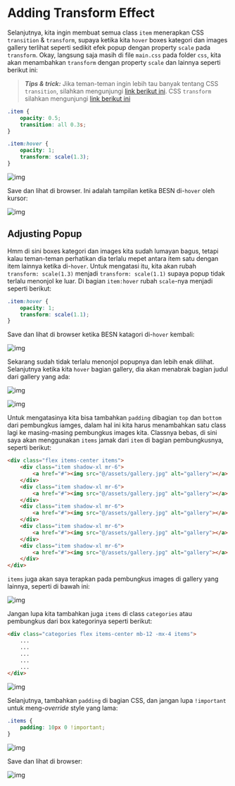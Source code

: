 # Adding Transform Effect

Selanjutnya, kita ingin membuat semua class `item` menerapkan CSS `transition` & `transform`, supaya ketika kita `hover` boxes kategori dan images gallery terlihat seperti sedikit efek popup dengan property `scale` pada `transform`. Okay, langsung saja masih di file `main.css` pada folder `css`, kita akan menambahkan `transform` dengan property `scale` dan lainnya seperti berikut ini:

> ***Tips & trick:*** Jika teman-teman ingin lebih tau banyak tentang CSS `transition`, silahkan mengunjungi [link berikut ini](https://www.w3schools.com/cssref/css3_pr_transition.asp). CSS `transform` silahkan mengunjungi [link berikut ini](https://www.w3schools.com/cssref/css3_pr_transform.asp)

```css
.item {
    opacity: 0.5;
    transition: all 0.3s;
}

.item:hover {
    opacity: 1;
    transform: scale(1.3);
}
```

![img](img/7.png)

Save dan lihat di browser. Ini adalah tampilan ketika BESN di-`hover` oleh kursor:

![img](img/8.png)

## Adjusting Popup

Hmm di sini boxes kategori dan images kita sudah lumayan bagus, tetapi kalau teman-teman perhatikan dia terlalu mepet antara item satu dengan item lainnya ketika di-`hover`. Untuk mengatasi itu, kita akan rubah `transform: scale(1.3)` menjadi `transform: scale(1.1)` supaya popup tidak terlalu menonjol ke luar. Di bagian `item:hover` rubah `scale`-nya menjadi seperti berikut:

```css
.item:hover {
    opacity: 1;
    transform: scale(1.1);
}
```

Save dan lihat di browser ketika BESN katagori di-`hover` kembali:

![img](img/9.png)

Sekarang sudah tidak terlalu menonjol popupnya dan lebih enak dilihat. Selanjutnya ketika kita `hover` bagian gallery, dia akan menabrak bagian judul dari gallery yang ada:

![img](img/10.png)

![img](img/11.png)

Untuk mengatasinya kita bisa tambahkan `padding` dibagian `top` dan `bottom` dari pembungkus iamges, dalam hal ini kita harus menambahkan satu class lagi ke masing-masing pembungkus images kita. Classnya bebas, di sini saya akan menggunakan `items` jamak dari `item` di bagian pembungkusnya, seperti berikut:

```html
<div class="flex items-center items">
    <div class="item shadow-xl mr-6">
        <a href="#"><img src="@/assets/gallery.jpg" alt="gallery"></a>
    </div>
    <div class="item shadow-xl mr-6">
        <a href="#"><img src="@/assets/gallery.jpg" alt="gallery"></a>
    </div>
    <div class="item shadow-xl mr-6">
        <a href="#"><img src="@/assets/gallery.jpg" alt="gallery"></a>
    </div>
    <div class="item shadow-xl mr-6">
        <a href="#"><img src="@/assets/gallery.jpg" alt="gallery"></a>
    </div>
    <div class="item shadow-xl mr-6">
        <a href="#"><img src="@/assets/gallery.jpg" alt="gallery"></a>
    </div>
</div>
```

`items` juga akan saya terapkan pada pembungkus images di gallery yang lainnya, seperti di bawah ini:

![img](img/12.png)

Jangan lupa kita tambahkan juga `items` di class `categories` atau pembungkus dari box kategorinya seperti berikut:

```html
<div class="categories flex items-center mb-12 -mx-4 items">
    ...
    ...
    ...
    ...
    ...
</div>
```

![img](img/13.png)

Selanjutnya, tambahkan `padding` di bagian CSS, dan jangan lupa `!important` untuk meng-*override* style yang lama:

```css
.items {
    padding: 10px 0 !important;
}
```

![img](img/14.png)

Save dan lihat di browser:

![img](img/15.png)
